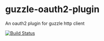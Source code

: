 guzzle-oauth2-plugin
====================

An oauth2 plugin for guzzle http client

[![Build Status](https://travis-ci.org/natmchugh/guzzle-oauth2-plugin.png?branch=master)](https://travis-ci.org/natmchugh/guzzle-oauth2-plugin)